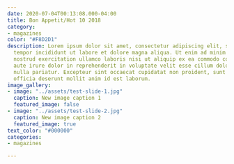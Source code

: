 ```yaml
---
date: 2020-07-04T00:13:08.000-04:00
title: Bon Appetit/Hot 10 2018
category:
- magazines
color: "#F8D2D1"
description: Lorem ipsum dolor sit amet, consectetur adipiscing elit, sed do eiusmod
  tempor incididunt ut labore et dolore magna aliqua. Ut enim ad minim veniam, quis
  nostrud exercitation ullamco laboris nisi ut aliquip ex ea commodo consequat. Duis
  aute irure dolor in reprehenderit in voluptate velit esse cillum dolore eu fugiat
  nulla pariatur. Excepteur sint occaecat cupidatat non proident, sunt in culpa qui
  officia deserunt mollit anim id est laborum.
image_gallery:
- image: "../assets/test-slide-1.jpg"
  caption: New image caption 1
  featured_image: false
- image: "../assets/test-slide-2.jpg"
  caption: New image caption 2
  featured_image: true
text_color: "#000000"
categories:
- magazines

---
```

